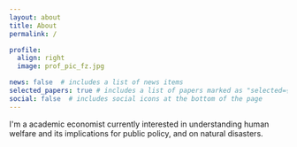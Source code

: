 ```yaml
---
layout: about
title: About
permalink: /

profile:
  align: right
  image: prof_pic_fz.jpg

news: false  # includes a list of news items
selected_papers: true # includes a list of papers marked as "selected={true}"
social: false  # includes social icons at the bottom of the page
---
```


I'm a academic economist currently interested in understanding human welfare and its implications for public policy, and on natural disasters.

